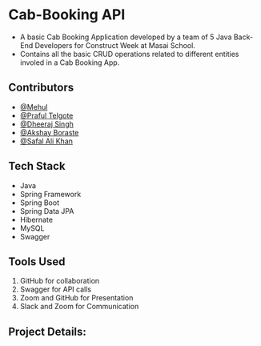 # Cab-Booking API
- A basic Cab Booking Application developed by a team of 5 Java Back-End Developers for Construct Week at Masai School.
- Contains all the basic CRUD operations related to different entities involed in a Cab Booking App.


## Contributors

- [@Mehul](https://github.com/Mehul1669)
- [@Praful Telgote](https://github.com/PrafulTelgote)
- [@Dheeraj Singh](https://github.com/POPEYE-jpg)
- [@Akshay Boraste](https://github.com/akbora1994)
- [@Safal Ali Khan](https://github.com/safalalikhan)


## Tech Stack

- Java
- Spring Framework
- Spring Boot
- Spring Data JPA
- Hibernate
- MySQL
- Swagger

## Tools Used
1. GitHub for collaboration
2. Swagger for API calls
3. Zoom and GitHub for Presentation
4. Slack and Zoom for Communication


## Project Details:

